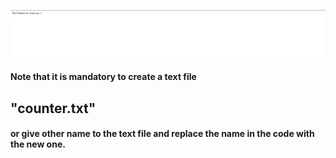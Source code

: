 ![](https://github.com/Aamjit/WTA_lab_programs/blob/main/Program_6/Screenshot%202021-08-04%20001832.png)


#### Note that it is mandatory to create a text file 
## "counter.txt"
#### or give other name to the text file and replace the name in the code with the new one.
